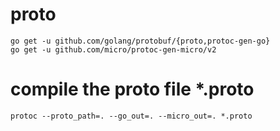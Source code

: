 # proto 

```shell script
go get -u github.com/golang/protobuf/{proto,protoc-gen-go}
go get -u github.com/micro/protoc-gen-micro/v2
```

# compile the proto file *.proto
```shell script
protoc --proto_path=. --go_out=. --micro_out=. *.proto
```